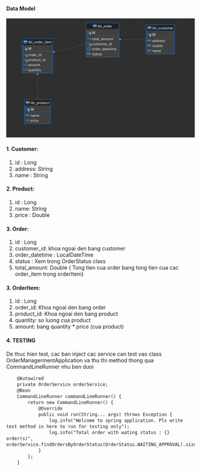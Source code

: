 #### Data Model
![Mo hinh quan he du lieu](data_model.png)

#### 1. Customer: 
1. id : Long 
2. address: String
3. name : String

#### 2. Product:
1. id : Long
2. name: String
3. price : Double

#### 3. Order:
1. id : Long
2. customer_id: khoa ngoai den bang customer 
3. order_datetime : LocalDateTime
4. status : Xem trong OrderStatus class
5. total_amount: Double ( Tong tien cua order bang tong tien cua cac order_item trong orderItem)
#### 3. OrderItem:
1. id : Long
2. order_id: Khoa ngoai den bang order
3. product_id: Khoa ngoai den bang product
4. quantity: so luong cua product
5. amount: bang quantity * price (cua product)


#### 4. TESTING
De thuc hien test, cac ban inject cac service can test vao class OrderManagermentApplication va thu thi method
thong qua CommandLineRunner nhu ben duoi
```aidl
	@Autowired
	private OrderService orderService;
	@Bean
	CommandLineRunner commandLineRunner() {
		return new CommandLineRunner() {
			@Override
			public void run(String... args) throws Exception {
				log.info("Welcome to spring application. Pls write test method in here to run for testing only");
				log.info("Total order with wating status : {} order(s)", orderService.findOrdersByOrderStatus(OrderStatus.WAITING_APPROVAL).size());
			}
		};
	}
```



